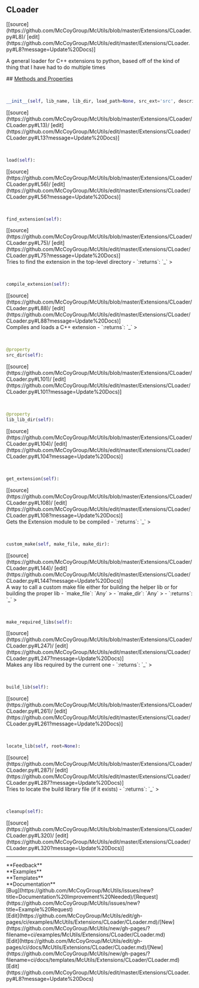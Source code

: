 ## <a id="McUtils.Extensions.CLoader.CLoader">CLoader</a> 

<div class="docs-source-link" markdown="1">
[[source](https://github.com/McCoyGroup/McUtils/blob/master/Extensions/CLoader.py#L8)/
[edit](https://github.com/McCoyGroup/McUtils/edit/master/Extensions/CLoader.py#L8?message=Update%20Docs)]
</div>

A general loader for C++ extensions to python, based off of the kind of thing that I have had to do multiple times







<div class="collapsible-section">
 <div class="collapsible-section collapsible-section-header" markdown="1">
## <a class="collapse-link" data-toggle="collapse" href="#methods" markdown="1"> Methods and Properties</a> <a class="float-right" data-toggle="collapse" href="#methods"><i class="fa fa-chevron-down"></i></a>
 </div>
 <div class="collapsible-section collapsible-section-body collapse show" id="methods" markdown="1">
 
<a id="McUtils.Extensions.CLoader.CLoader.__init__" class="docs-object-method">&nbsp;</a> 
```python
__init__(self, lib_name, lib_dir, load_path=None, src_ext='src', description='An extension module', version='1.0.0', include_dirs=None, runtime_dirs=None, linked_libs=None, macros=None, extra_link_args=None, extra_compile_args=None, extra_objects=None, source_files=None, build_script=None, requires_make=False, out_dir=None, cleanup_build=True): 
```
<div class="docs-source-link" markdown="1">
[[source](https://github.com/McCoyGroup/McUtils/blob/master/Extensions/CLoader/CLoader.py#L13)/
[edit](https://github.com/McCoyGroup/McUtils/edit/master/Extensions/CLoader/CLoader.py#L13?message=Update%20Docs)]
</div>


<a id="McUtils.Extensions.CLoader.CLoader.load" class="docs-object-method">&nbsp;</a> 
```python
load(self): 
```
<div class="docs-source-link" markdown="1">
[[source](https://github.com/McCoyGroup/McUtils/blob/master/Extensions/CLoader/CLoader.py#L56)/
[edit](https://github.com/McCoyGroup/McUtils/edit/master/Extensions/CLoader/CLoader.py#L56?message=Update%20Docs)]
</div>


<a id="McUtils.Extensions.CLoader.CLoader.find_extension" class="docs-object-method">&nbsp;</a> 
```python
find_extension(self): 
```
<div class="docs-source-link" markdown="1">
[[source](https://github.com/McCoyGroup/McUtils/blob/master/Extensions/CLoader/CLoader.py#L75)/
[edit](https://github.com/McCoyGroup/McUtils/edit/master/Extensions/CLoader/CLoader.py#L75?message=Update%20Docs)]
</div>
Tries to find the extension in the top-level directory
  - `:returns`: `_`
    >


<a id="McUtils.Extensions.CLoader.CLoader.compile_extension" class="docs-object-method">&nbsp;</a> 
```python
compile_extension(self): 
```
<div class="docs-source-link" markdown="1">
[[source](https://github.com/McCoyGroup/McUtils/blob/master/Extensions/CLoader/CLoader.py#L88)/
[edit](https://github.com/McCoyGroup/McUtils/edit/master/Extensions/CLoader/CLoader.py#L88?message=Update%20Docs)]
</div>
Compiles and loads a C++ extension
  - `:returns`: `_`
    >


<a id="McUtils.Extensions.CLoader.CLoader.src_dir" class="docs-object-method">&nbsp;</a> 
```python
@property
src_dir(self): 
```
<div class="docs-source-link" markdown="1">
[[source](https://github.com/McCoyGroup/McUtils/blob/master/Extensions/CLoader/CLoader.py#L101)/
[edit](https://github.com/McCoyGroup/McUtils/edit/master/Extensions/CLoader/CLoader.py#L101?message=Update%20Docs)]
</div>


<a id="McUtils.Extensions.CLoader.CLoader.lib_lib_dir" class="docs-object-method">&nbsp;</a> 
```python
@property
lib_lib_dir(self): 
```
<div class="docs-source-link" markdown="1">
[[source](https://github.com/McCoyGroup/McUtils/blob/master/Extensions/CLoader/CLoader.py#L104)/
[edit](https://github.com/McCoyGroup/McUtils/edit/master/Extensions/CLoader/CLoader.py#L104?message=Update%20Docs)]
</div>


<a id="McUtils.Extensions.CLoader.CLoader.get_extension" class="docs-object-method">&nbsp;</a> 
```python
get_extension(self): 
```
<div class="docs-source-link" markdown="1">
[[source](https://github.com/McCoyGroup/McUtils/blob/master/Extensions/CLoader/CLoader.py#L108)/
[edit](https://github.com/McCoyGroup/McUtils/edit/master/Extensions/CLoader/CLoader.py#L108?message=Update%20Docs)]
</div>
Gets the Extension module to be compiled
  - `:returns`: `_`
    >


<a id="McUtils.Extensions.CLoader.CLoader.custom_make" class="docs-object-method">&nbsp;</a> 
```python
custom_make(self, make_file, make_dir): 
```
<div class="docs-source-link" markdown="1">
[[source](https://github.com/McCoyGroup/McUtils/blob/master/Extensions/CLoader/CLoader.py#L144)/
[edit](https://github.com/McCoyGroup/McUtils/edit/master/Extensions/CLoader/CLoader.py#L144?message=Update%20Docs)]
</div>
A way to call a custom make file either for building the helper lib or for building the proper lib
  - `make_file`: `Any`
    > 
  - `make_dir`: `Any`
    > 
  - `:returns`: `_`
    >


<a id="McUtils.Extensions.CLoader.CLoader.make_required_libs" class="docs-object-method">&nbsp;</a> 
```python
make_required_libs(self): 
```
<div class="docs-source-link" markdown="1">
[[source](https://github.com/McCoyGroup/McUtils/blob/master/Extensions/CLoader/CLoader.py#L247)/
[edit](https://github.com/McCoyGroup/McUtils/edit/master/Extensions/CLoader/CLoader.py#L247?message=Update%20Docs)]
</div>
Makes any libs required by the current one
  - `:returns`: `_`
    >


<a id="McUtils.Extensions.CLoader.CLoader.build_lib" class="docs-object-method">&nbsp;</a> 
```python
build_lib(self): 
```
<div class="docs-source-link" markdown="1">
[[source](https://github.com/McCoyGroup/McUtils/blob/master/Extensions/CLoader/CLoader.py#L261)/
[edit](https://github.com/McCoyGroup/McUtils/edit/master/Extensions/CLoader/CLoader.py#L261?message=Update%20Docs)]
</div>


<a id="McUtils.Extensions.CLoader.CLoader.locate_lib" class="docs-object-method">&nbsp;</a> 
```python
locate_lib(self, root=None): 
```
<div class="docs-source-link" markdown="1">
[[source](https://github.com/McCoyGroup/McUtils/blob/master/Extensions/CLoader/CLoader.py#L287)/
[edit](https://github.com/McCoyGroup/McUtils/edit/master/Extensions/CLoader/CLoader.py#L287?message=Update%20Docs)]
</div>
Tries to locate the build library file (if it exists)
  - `:returns`: `_`
    >


<a id="McUtils.Extensions.CLoader.CLoader.cleanup" class="docs-object-method">&nbsp;</a> 
```python
cleanup(self): 
```
<div class="docs-source-link" markdown="1">
[[source](https://github.com/McCoyGroup/McUtils/blob/master/Extensions/CLoader/CLoader.py#L320)/
[edit](https://github.com/McCoyGroup/McUtils/edit/master/Extensions/CLoader/CLoader.py#L320?message=Update%20Docs)]
</div>
 </div>
</div>












---


<div markdown="1" class="text-secondary">
<div class="container">
  <div class="row">
   <div class="col" markdown="1">
**Feedback**   
</div>
   <div class="col" markdown="1">
**Examples**   
</div>
   <div class="col" markdown="1">
**Templates**   
</div>
   <div class="col" markdown="1">
**Documentation**   
</div>
   <div class="col" markdown="1">
   
</div>
   <div class="col" markdown="1">
   
</div>
   <div class="col" markdown="1">
   
</div>
</div>
  <div class="row">
   <div class="col" markdown="1">
[Bug](https://github.com/McCoyGroup/McUtils/issues/new?title=Documentation%20Improvement%20Needed)/[Request](https://github.com/McCoyGroup/McUtils/issues/new?title=Example%20Request)   
</div>
   <div class="col" markdown="1">
[Edit](https://github.com/McCoyGroup/McUtils/edit/gh-pages/ci/examples/McUtils/Extensions/CLoader/CLoader.md)/[New](https://github.com/McCoyGroup/McUtils/new/gh-pages/?filename=ci/examples/McUtils/Extensions/CLoader/CLoader.md)   
</div>
   <div class="col" markdown="1">
[Edit](https://github.com/McCoyGroup/McUtils/edit/gh-pages/ci/docs/McUtils/Extensions/CLoader/CLoader.md)/[New](https://github.com/McCoyGroup/McUtils/new/gh-pages/?filename=ci/docs/templates/McUtils/Extensions/CLoader/CLoader.md)   
</div>
   <div class="col" markdown="1">
[Edit](https://github.com/McCoyGroup/McUtils/edit/master/Extensions/CLoader.py#L8?message=Update%20Docs)   
</div>
   <div class="col" markdown="1">
   
</div>
   <div class="col" markdown="1">
   
</div>
   <div class="col" markdown="1">
   
</div>
</div>
</div>
</div>